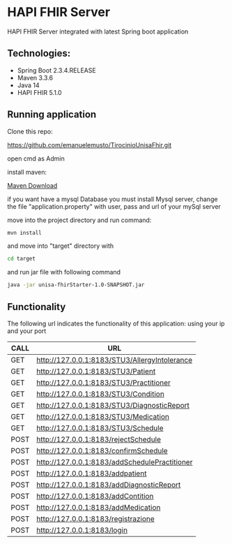 # HAPI FHIR Server 
HAPI FHIR Server integrated with latest Spring boot application

## Technologies: 
- Spring Boot 2.3.4.RELEASE 
- Maven 3.3.6 
- Java 14 
- HAPI FHIR 5.1.0 

## Running application

Clone this repo:

https://github.com/emanuelemusto/TirocinioUnisaFhir.git


open cmd as Admin

install maven: 

[Maven Download][MAVEN]

if you want have a mysql Database you must install Mysql server, change the file "application.property" with user, pass and url of your mySql server

move into the project directory and run command: 
```sh
mvn install
```
and move into "target" directory with 
```sh
cd target
```
and run jar file with following command
```sh
java -jar unisa-fhirStarter-1.0-SNAPSHOT.jar
```

## Functionality
The following url indicates the functionality of this application: using your ip and your port

| CALL | URL |
| ------ | ------ |
| GET | http://127.0.0.1:8183/STU3/AllergyIntolerance |
| GET | http://127.0.0.1:8183/STU3/Patient |
| GET | http://127.0.0.1:8183/STU3/Practitioner
| GET | http://127.0.0.1:8183/STU3/Condition |
| GET | http://127.0.0.1:8183/STU3/DiagnosticReport |
| GET | http://127.0.0.1:8183/STU3/Medication |
| GET | http://127.0.0.1:8183/STU3/Schedule |
| POST | http://127.0.0.1:8183/rejectSchedule |
| POST | http://127.0.0.1:8183/confirmSchedule |
| POST | http://127.0.0.1:8183/addSchedulePractitioner |
| POST | http://127.0.0.1:8183/addpatient |
| POST | http://127.0.0.1:8183/addDiagnosticReport |
| POST | http://127.0.0.1:8183/addContition |
| POST | http://127.0.0.1:8183/addMedication |
| POST | http://127.0.0.1:8183/registrazione |
| POST | http://127.0.0.1:8183/login |



[//]: # (These are reference links used in the body of this note and get stripped out when the markdown processor does its job. There is no need to format nicely because it shouldn't be seen. Thanks SO - http://stackoverflow.com/questions/4823468/store-comments-in-markdown-syntax)

   [MAVEN]: <https://maven.apache.org/download.cgi#>

